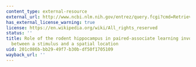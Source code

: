 ```yaml
---
content_type: external-resource
external_url: http://www.ncbi.nlm.nih.gov/entrez/query.fcgi?cmd=Retrieve&db=PubMed&dopt=Citation&list_uids=11895184
has_external_license_warning: true
license: https://en.wikipedia.org/wiki/All_rights_reserved
status: ''
title: Role of the rodent hippocampus in paired-associate learning involving associations
  between a stimulus and a spatial location
uid: 201c086b-bb29-49f7-b30b-df50f1705109
wayback_url: ''
---
```

